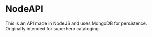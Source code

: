 # NodeAPI
This is an API made in NodeJS and uses MongoDB for persistence. Originally intended for superhero cataloging.
